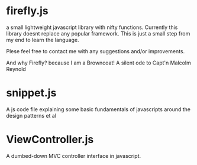 firefly.js
=======

a small lightweight javascript library with nifty functions. Currently this library doesnt replace any popular framework. 
This is just a small step from my end to learn the language.

Plese feel free to contact me with any suggestions and/or improvements.

And why Firefly? because I am a Browncoat! A silent ode to Capt'n Malcolm Reynold

snippet.js
=======

A js code file explaining some basic fundamentals of javascripts around the design patterns et al

ViewController.js
=======
A dumbed-down MVC controller interface in javascript.
